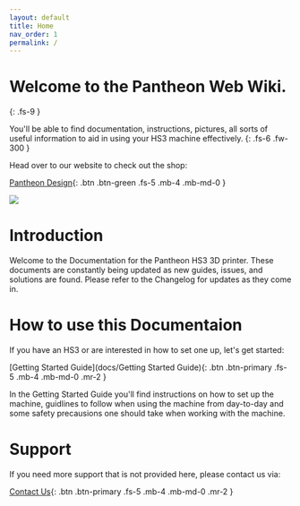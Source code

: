 ```yaml
---
layout: default
title: Home
nav_order: 1
permalink: /
---
```


# Welcome to the Pantheon Web Wiki.
{: .fs-9 }

You'll be able to find documentation, instructions, pictures, all sorts of useful information to aid in using your HS3 machine effectively.
{: .fs-6 .fw-300 }

Head over to our website to check out the shop:

[Pantheon Design](https://www.pantheondesign.com/){: .btn .btn-green .fs-5 .mb-4 .mb-md-0 }

![](assets/images/Printer.png)

# Introduction
Welcome to the Documentation for the Pantheon HS3 3D printer. These documents are constantly being updated as new guides, issues, and solutions are found. Please refer to the Changelog for updates as they come in.

# How to use this Documentaion
If you have an HS3 or are interested in how to set one up, let's get started:

[Getting Started Guide](docs/Getting Started Guide){: .btn .btn-primary .fs-5 .mb-4 .mb-md-0 .mr-2 }

In the Getting Started Guide you'll find instructions on how to set up the machine, guidlines to follow when using the machine from day-to-day and some safety precausions one should take when working with the machine.

# Support
If you need more support that is not provided here, please contact us via:

[Contact Us](https://www.pantheondesign.com/about-us){: .btn .btn-primary .fs-5 .mb-4 .mb-md-0 .mr-2 }
